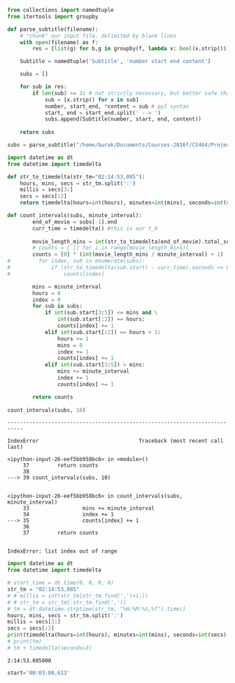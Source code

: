 

```python
from collections import namedtuple
from itertools import groupby

def parse_subtitle(filename):
    # "chunk" our input file, delimited by blank lines
    with open(filename) as f:
        res = [list(g) for b,g in groupby(f, lambda x: bool(x.strip())) if b]

    Subtitle = namedtuple('Subtitle', 'number start end content')

    subs = []

    for sub in res:
        if len(sub) >= 3: # not strictly necessary, but better safe than sorry
            sub = [x.strip() for x in sub]
            number, start_end, *content = sub # py3 syntax
            start, end = start_end.split(' --> ')
            subs.append(Subtitle(number, start, end, content))
    
    return subs

subs = parse_subtitle("/home/burak/Documents/Courses-2016f/CS464/Project/tension-measuring/castaway.srt")
```


```python
import datetime as dt
from datetime import timedelta 

def str_to_timedelta(str_tm="02:14:53,085"):
    hours, mins, secs = str_tm.split(':')
    millis = secs[3:]
    secs = secs[:2]
    return timedelta(hours=int(hours), minutes=int(mins), seconds=int(secs), milliseconds=int(millis))

def count_intervals(subs, minute_interval):
        end_of_movie = subs[-1].end
        curr_time = timedelta() #this is our t_0
        
        movie_length_mins = int(str_to_timedelta(end_of_movie).total_seconds() / 60 ) + 1
        # counts = [ [] for i in range(movie_length_mins)]
        counts = [0] * (int(movie_length_mins / minute_interval) + 1)
#         for index, sub in enumerate(subs):
#             if (str_to_timedelta(sub.start) - curr_time).seconds <= 60:
#                 counts[index]

        mins = minute_interval
        hours = 0
        index = 0
        for sub in subs:
            if int(sub.start[3:5]) <= mins and \
                int(sub.start[:2]) == hours:
                counts[index] += 1
            elif int(sub.start[:2]) == hours + 1: 
                hours += 1
                mins = 0
                index += 1
                counts[index] += 1
            elif int(sub.start[3:5]) > mins:
                mins += minute_interval
                index += 1
                counts[index] += 1

        return counts
    
count_intervals(subs, 10)
```


    ---------------------------------------------------------------------------

    IndexError                                Traceback (most recent call last)

    <ipython-input-26-eef5bb958bc6> in <module>()
         37         return counts
         38 
    ---> 39 count_intervals(subs, 10)
    

    <ipython-input-26-eef5bb958bc6> in count_intervals(subs, minute_interval)
         33                 mins += minute_interval
         34                 index += 1
    ---> 35                 counts[index] += 1
         36 
         37         return counts


    IndexError: list index out of range



```python
import datetime as dt
from datetime import timedelta 

# start_time = dt.time(0, 0, 0, 0)
str_tm = "02:14:53,085"
# # millis = int(str_tm[str_tm.find(',')+1:])
# # str_tm = str_tm[:str_tm.find(',')]
# tm = dt.datetime.strptime(str_tm, "%H:%M:%S,%f").time()
hours, mins, secs = str_tm.split(':')
millis = secs[3:]
secs = secs[:2]
print(timedelta(hours=int(hours), minutes=int(mins), seconds=int(secs), milliseconds=int(millis)))
# print(tm)
# tm + timedelta(seconds=3)
```

    2:14:53.085000



```python
start='00:03:00,613'
```
